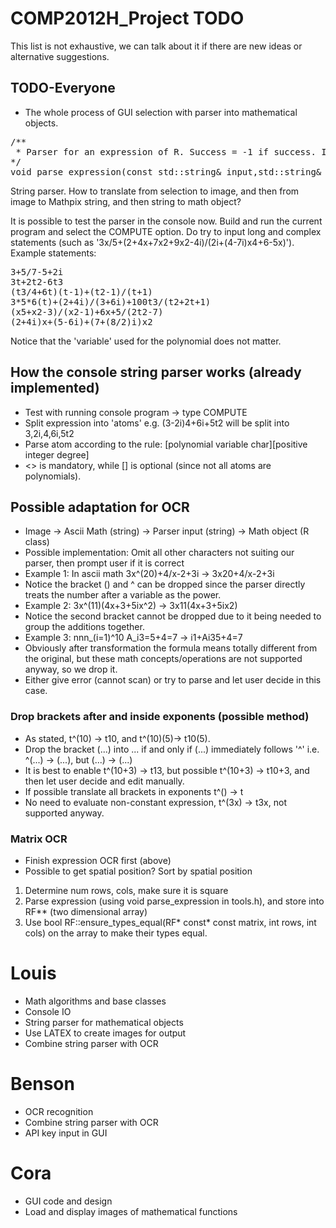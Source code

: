 # COMP2012H_Project TODO

This list is not exhaustive, we can talk about it if there are new ideas or alternative suggestions.

## TODO-Everyone
* The whole process of GUI selection with parser into mathematical objects.
<pre>
/**
 * Parser for an expression of R. Success = -1 if success. If there is an error, success = the position of the character where there is an error.
*/
void parse_expression(const std::string& input,std::string& err, R& val, int& success); // inside math/tools.h
</pre>

String parser. How to translate from selection to image, and then from image to Mathpix string, and then string to math object?

It is possible to test the parser in the console now. Build and run the current program and select the COMPUTE option. Do try to input long and complex statements (such as '3x/5+(2+4x+7x2+9x2-4i)/(2i+(4-7i)x4+6-5x)'). Example statements:
<pre>
3+5/7-5+2i
3t+2t2-6t3
(t3/4+6t)(t-1)+(t2-1)/(t+1)
3*5*6(t)+(2+4i)/(3+6i)+100t3/(t2+2t+1)
(x5+x2-3)/(x2-1)+6x+5/(2t2-7)
(2+4i)x+(5-6i)+(7+(8/2)i)x2
</pre>
Notice that the 'variable' used for the polynomial does not matter.
## How the console string parser works (already implemented)
* Test with running console program -> type COMPUTE
* Split expression into 'atoms' e.g. (3-2i)4+6i+5t2 will be split into 3,2i,4,6i,5t2
* Parse atom according to the rule: <number part>[polynomial variable char][positive integer degree]
* <> is mandatory, while [] is optional (since not all atoms are polynomials). 

## Possible adaptation for OCR
* Image -> Ascii Math (string) -> Parser input (string) -> Math object (R class)
* Possible implementation: Omit all other characters not suiting our parser, then prompt user if it is correct
* Example 1: In ascii math 3x^(20)+4/x-2+3i -> 3x20+4/x-2+3i
* Notice the bracket () and ^ can be dropped since the parser directly treats the number after a variable as the power.
* Example 2: 3x^(11)(4x+3+5ix^2) -> 3x11(4x+3+5ix2)
* Notice the second bracket cannot be dropped due to it being needed to group the additions together.
* Example 3: nnn_(i=1)^10 A_i3=5+4=7 -> i1+Ai35+4=7
* Obviously after transformation the formula means totally different from the original, but these math concepts/operations are not supported anyway, so we drop it.
* Either give error (cannot scan) or try to parse and let user decide in this case.

### Drop brackets after and inside exponents (possible method)
* As stated, t^(10) -> t10, and t^(10)(5)-> t10(5).
* Drop the bracket (...) into ... if and only if (...) immediately follows '^' i.e. ^(...) -> (...), but <other>(...) -> <other>(...)
* It is best to enable t^(10+3) -> t13, but possible t^(10+3) -> t10+3, and then let user decide and edit manually.
* If possible translate all brackets in exponents t^(<integer expression>) -> t<evaluated integer expression>
* No need to evaluate non-constant expression, t^(3x) -> t3x, not supported anyway.

### Matrix OCR
* Finish expression OCR first (above)
* Possible to get spatial position? Sort by spatial position
1. Determine num rows, cols, make sure it is square
2. Parse expression (using void parse_expression in tools.h), and store into RF** (two dimensional array)
3. Use bool RF::ensure_types_equal(RF* const* const matrix, int rows, int cols) on the array to make their types equal.

# Louis
* Math algorithms and base classes
* Console IO
* String parser for mathematical objects
* Use LATEX to create images for output
* Combine string parser with OCR

# Benson
* OCR recognition
* Combine string parser with OCR
* API key input in GUI

# Cora
* GUI code and design
* Load and display images of mathematical functions 
